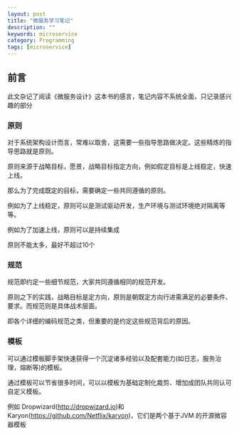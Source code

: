 ```yaml
---
layout: post
title: "微服务学习笔记"
description: ""
keywords: microservice
category: Programming
tags: [microservice]
---
```


## 前言

此文杂记了阅读《微服务设计》这本书的感言，笔记内容不系统全面，只记录感兴趣的部分

### 原则

对于系统架构设计而言，常难以取舍，这需要一些指导思路做决定。这些精炼的指导思路就是原则。

原则来源于战略目标，愿景，战略目标指定方向，例如假定目标是上线稳定，快速上线。

那么为了完成既定的目标，需要确定一些共同遵循的原则。

例如为了上线稳定，原则可以是测试驱动开发，生产环境与测试环境绝对隔离等等。

例如为了加速上线，原则可以是持续集成

原则不能太多，最好不超过10个

### 规范

规范即约定一些细节规范，大家共同遵循相同的规范开发。

原则之下的实践，战略目标是定方向，原则是朝既定方向行进需满足的必要条件、要求。而规范则是具体战术层面。

即各个详细的编码规范之类，但重要的是约定这些规范背后的原因。

### 模板

可以通过模板脚手架快速获得一个沉淀诸多经验以及配套能力(如日志，服务治理，熔断等)的模板。

通过模板可以节省很多时间，可以以模板为基础定制化裁剪、增加成团队共同认可自定义模板。

例如 Dropwizard(<http://dropwizard.io>)和 Karyon(<https://github.com/Netflix/karyon>)，它们是两个基于JVM 的开源微容器模板
